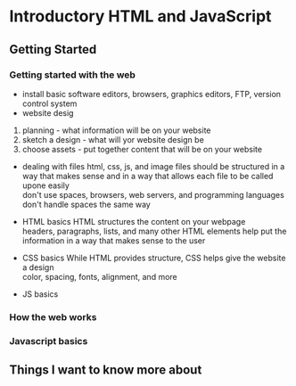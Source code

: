 # Introductory HTML and JavaScript

## Getting Started

### Getting started with the web
- install basic software
editors, browsers, graphics editors, FTP, version control system
- website desig
1. planning - what information will be on your website
2. sketch a design - what will yor website design be
3. choose assets - put together content that will be on your website
- dealing with files
html, css, js, and image files should be structured in a way that makes sense and in a way that allows each file to be called upone easily </br>
don't use spaces, browsers, web servers, and programming languages don't handle spaces the same way
- HTML basics
HTML structures the content on your webpage</br>
headers, paragraphs, lists, and many other HTML elements help put the information in a way that makes sense to the user
- CSS basics
While HTML provides structure, CSS helps give the website a design</br>
color, spacing, fonts, alignment, and more

- JS basics
### How the web works
### Javascript basics

## Things I want to know more about
